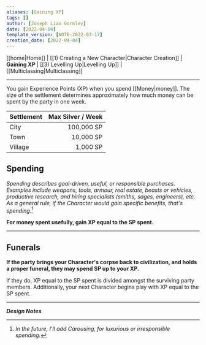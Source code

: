 ```yaml
---
aliases: [Gaining XP]
tags: []
author: [Joseph Liao Gormley]
date: [2022-04-04]
template_version: [NOTE-2022-03-17]
creation_date: [2022-04-04]
---
```

[[home|Home]] | [[1) Creating a New Character|Character Creation]] | **Gaining XP** | [[3) Levelling Up|Levelling Up]] | [[Multiclassing|Multiclassing]]
___

You gain Experience Points (XP) when you spend [[Money|money]]. The size of the settlement determines approximately how much money can be spent by the party in one week.

| Settlement | Max Silver / Week |
| ---------- | --------------: |
| City       | 100,000 SP     |
| Town       | 10,000 SP      |
| Village    | 1,000 SP       |

## Spending
*Spending describes goal-driven, useful, or responsible purchases. Examples include weapons, tools, armour, real estate, beasts or vehicles, productive research, and hiring specialists (smiths, sages, engineers), etc.* *As a general rule, if the Character would gain specific benefits, that's spending.*[^1]

**For money spent usefully, gain XP equal to the SP spent.** 

<!--## Carousing
*Carousing describes any luxurious spending where the Character would gain no specific benefits. Examples are limited only to the imagination, but include throwing lavish parties or celebrations, making donations to churches / charities / orphanages, personal trainers / private fencing lessons / private chefs, university books / academic research, and indulging in food / drink / drugs, attending theatres / restaurants / brothels / vacations, etc.*

**For money spent carousing, gain XP equal to *double* the SP spent.**-->

<!-- For each week you carouse, roll on the Carousing Mishap Table. 
#Revisit https://rolesrules.blogspot.com/2011/01/experience-carousing-inc.html
[link](http://meanderingbanter.blogspot.com/2018/09/what-fuck-did-i-do-last-night.html)
[](http://rolesrules.blogspot.com/2011/01/experience-carousing-inc.html)
-->

___
## Funerals
**If the party brings your Character's corpse back to civilization, and holds a proper funeral, they may spend SP up to your XP.**

If they do, XP equal to the SP spent is divided amongst the surviving party members. Additionally, your next Character begins play with XP equal to the SP spent.

___
***Design Notes***
[^1]: *In the future, I'll add Carousing, for luxurious or irresponsible spending.*
